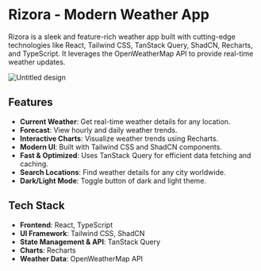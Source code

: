 # Rizora - Modern Weather App

Rizora is a sleek and feature-rich weather app built with cutting-edge technologies like React, Tailwind CSS, TanStack Query, ShadCN, Recharts, and TypeScript. It leverages the OpenWeatherMap API to provide real-time weather updates.

![Untitled design](https://github.com/user-attachments/assets/5b56c03b-6346-4f53-be6a-8766a08864b8)


## Features
- **Current Weather**: Get real-time weather details for any location.
- **Forecast**: View hourly and daily weather trends.
- **Interactive Charts**: Visualize weather trends using Recharts.
- **Modern UI**: Built with Tailwind CSS and ShadCN components.
- **Fast & Optimized**: Uses TanStack Query for efficient data fetching and caching.
- **Search Locations**: Find weather details for any city worldwide.
- **Dark/Light Mode**: Toggle button of dark and light theme.

##  Tech Stack
- **Frontend**: React, TypeScript
- **UI Framework**: Tailwind CSS, ShadCN
- **State Management & API**: TanStack Query
- **Charts**: Recharts
- **Weather Data**: OpenWeatherMap API
